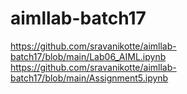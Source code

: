 # aimllab-batch17 
https://github.com/sravanikotte/aimllab-batch17/blob/main/Lab06_AIML.ipynb
https://github.com/sravanikotte/aimllab-batch17/blob/main/Assignment5.ipynb
